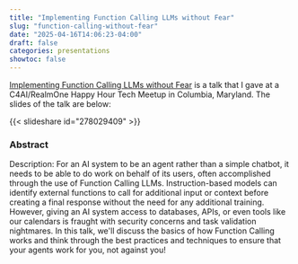 ```yaml
---
title: "Implementing Function Calling LLMs without Fear"
slug: "function-calling-without-fear"
date: "2025-04-16T14:06:23-04:00"
draft: false
categories: presentations
showtoc: false
---
```


[Implementing Function Calling LLMs without Fear](https://info.umbctraining.com/effective-ai-systems) is a talk that I gave at a C4AI/RealmOne Happy Hour Tech Meetup in Columbia, Maryland. The slides of the talk are below:

{{< slideshare id="278029409" >}}

### Abstract

Description: For an AI system to be an agent rather than a simple chatbot, it needs to be able to do work on behalf of its users, often accomplished through the use of Function Calling LLMs. Instruction-based models can identify external functions to call for additional input or context before creating a final response without the need for any additional training. However, giving an AI system access to databases, APIs, or even tools like our calendars is fraught with security concerns and task validation nightmares. In this talk, we'll discuss the basics of how Function Calling works and think through the best practices and techniques to ensure that your agents work for you, not against you!

